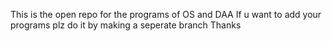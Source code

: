 This is the open repo for the programs of OS and DAA
If u want to add your programs plz do it by making a seperate branch
Thanks
 
